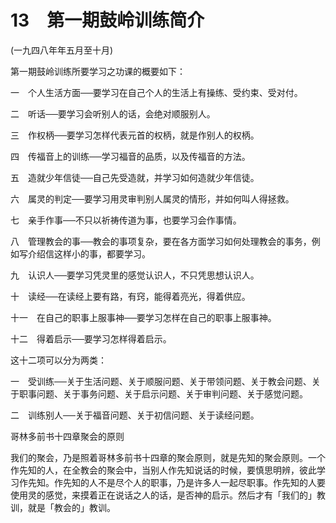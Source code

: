 # 13　第一期鼓岭训练简介

(一九四八年年五月至十月)

第一期鼓岭训练所要学习之功课的概要如下：

一　个人生活方面──要学习在自己个人的生活上有操练、受约束、受对付。

二　听话──要学习会听别人的话，会绝对顺服别人。

三　作权柄──要学习怎样代表元首的权柄，就是作别人的权柄。

四　传福音上的训练──学习福音的品质，以及传福音的方法。

五　造就少年信徒──自己先受造就，并学习如何造就少年信徒。

六　属灵的判定──要学习用灵审判别人属灵的情形，并如何叫人得拯救。

七　亲手作事──不只以祈祷传道为事，也要学习会作事情。

八　管理教会的事──教会的事项复杂，要在各方面学习如何处理教会的事务，例如写介绍信这样小的事，都要学习。

九　认识人──要学习凭灵里的感觉认识人，不只凭思想认识人。

十　读经──在读经上要有路，有窍，能得着亮光，得着供应。

十一　在自己的职事上服事神──要学习怎样在自己的职事上服事神。

十二　得着启示──要学习怎样得着启示。

这十二项可以分为两类：

一　受训练──关于生活问题、关于顺服问题、关于带领问题、关于教会问题、关于职事问题、关于事务问题、关于启示问题、关于审判问题、关于感觉问题。

二　训练别人──关于福音问题、关于初信问题、关于读经问题。

哥林多前书十四章聚会的原则

我们的聚会，乃是照着哥林多前书十四章的聚会原则，就是先知的聚会原则。一个作先知的人，在全教会的聚会中，当别人作先知说话的时候，要慎思明辨，彼此学习作先知。作先知的人不是尽个人的职事，乃是许多人一起尽职事。作先知的人要使用灵的感觉，来摸着正在说话之人的话，是否神的启示。然后才有「我们的」教训，就是「教会的」教训。

